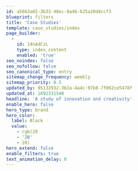 ```yaml
---
id: a5663a02-3b33-48ec-8a46-625a20d4ccf3
blueprint: filters
title: 'Case Studies'
template: case_studies/index
page_builder:
  -
    id: 14nAdCzL
    type: index_content
    enabled: 'true'
seo_noindex: false
seo_nofollow: false
seo_canonical_type: entry
sitemap_change_frequency: weekly
sitemap_priority: 0.5
updated_by: 95132932-3b2a-4a4c-97b8-7f062ce5478f
updated_at: 1692331548
headline: 'A study of innovation and creativity'
enable_hero: false
hero_type: brand
hero_color:
  label: Black
  value:
    - rgb(28
    - '28'
    - 28)
hero_extend: false
enable_filters: true
text_animation_delay: 0
---
```


